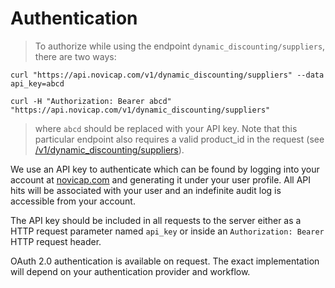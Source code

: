 # Authentication

> To authorize while using the endpoint `dynamic_discounting/suppliers`, there are two ways:

```shell
curl "https://api.novicap.com/v1/dynamic_discounting/suppliers" --data api_key=abcd

curl -H "Authorization: Bearer abcd" "https://api.novicap.com/v1/dynamic_discounting/suppliers"
```

> where `abcd` should be replaced with your API key. Note that this particular endpoint also requires a valid product_id in the request (see [/v1/dynamic_discounting/suppliers](!add-suppliers)).

We use an API key to authenticate which can be found by logging into your account at [novicap.com](https://www.novicap.com) and generating it under your user profile. All API hits will be associated with your user and an indefinite audit log is accessible from your account.

The API key should be included in all requests to the server either as a HTTP request parameter named `api_key` or inside an `Authorization: Bearer` HTTP request header.

OAuth 2.0 authentication is available on request. The exact implementation will depend on your authentication provider and workflow.
